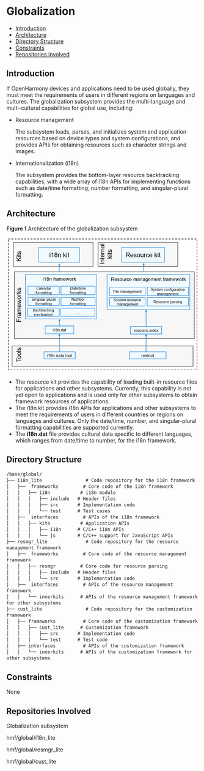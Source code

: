 # Globalization<a name="EN-US_TOPIC_0000001054438981"></a>

-   [Introduction](#section11516137123416)
-   [Architecture](#section8958681672)
-   [Directory Structure](#section1121775732114)
-   [Constraints](#section43112258019)
-   [Repositories Involved](#section5889165803317)

## Introduction<a name="section11516137123416"></a>

If OpenHarmony devices and applications need to be used globally, they must meet the requirements of users in different regions on languages and cultures. The globalization subsystem provides the multi-language and multi-cultural capabilities for global use, including:

-   Resource management

    The subsystem loads, parses, and initializes system and application resources based on device types and system configurations, and provides APIs for obtaining resources such as character strings and images.


-   Internationalization \(i18n\)

    The subsystem provides the bottom-layer resource backtracking capabilities, with a wide array of i18n APIs for implementing functions such as date/time formatting, number formatting, and singular-plural formatting.


## Architecture<a name="section8958681672"></a>

**Figure  1**  Architecture of the globalization subsystem<a name="fig1416834516101"></a>  


![](figures/轻鸿蒙-全球化子系统-系统架构3.png)

-   The resource kit provides the capability of loading built-in resource files for applications and other subsystems. Currently, this capability is not yet open to applications and is used only for other subsystems to obtain framework resources of applications. 
-   The i18n kit provides i18n APIs for applications and other subsystems to meet the requirements of users in different countries or regions on languages and cultures. Only the date/time, number, and singular-plural formatting capabilities are supported currently.
-   The  **i18n.dat**  file provides cultural data specific to different languages, which ranges from date/time to number, for the i18n framework.

## Directory Structure<a name="section1121775732114"></a>

```
/base/global/
├── i18n_lite                # Code repository for the i18n framework
│   ├──  frameworks         # Core code of the i18n framework
│   │   ├── i18n           # i18n module
│   │   │   ├── include   # Header files
│   │   │   ├── src       # Implementation code
│   │   │   └── test      # Test cases
│   ├──  interfaces         # APIs of the i18n framework 
│   │   ├── kits           # Application APIs
│   │   │   ├── i18n      # C/C++ i18n APIs
│   │   │   └── js        # C/C++ support for JavaScript APIs
├── resmgr_lite              # Code repository for the resource management framework
│   ├──  frameworks         # Core code of the resource management framework
│   │   ├── resmgr         # Core code for resource parsing
│   │   │   ├── include   # Header files
│   │   │   └── src       # Implementation code
│   ├──  interfaces         # APIs of the resource management framework 
│   │   └── innerkits      # APIs of the resource management framework for other subsystems
├── cust_lite                # Code repository for the customization framework
│   ├── frameworks          # Core code of the customization framework
│   │   ├── cust_lite      # Customization framework
│   │   │   ├── src       # Implementation code
│   │   │   └── test      # Test code
│   ├── interfaces          # APIs of the customization framework
│   │   └── innerkits      # APIs of the customization framework for other subsystems
```

## Constraints<a name="section43112258019"></a>

None

## Repositories Involved<a name="section5889165803317"></a>

Globalization subsystem

hmf/global/i18n\_lite

hmf/global/resmgr\_lite

hmf/global/cust\_lite

